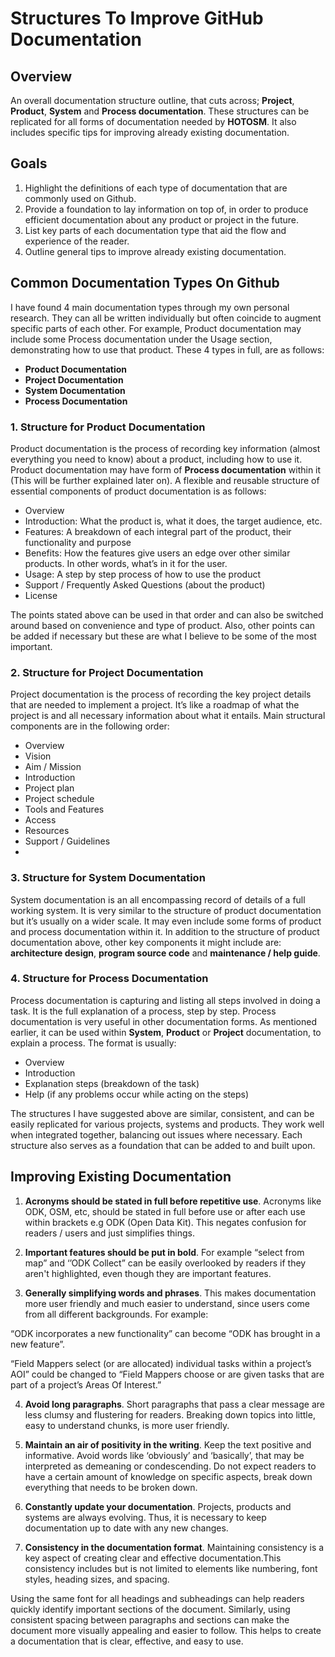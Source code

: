 # Structures To Improve GitHub Documentation

## Overview
An overall documentation structure outline, that cuts across; **Project**, **Product**, **System** and **Process documentation**. These structures can be replicated for all forms of documentation needed by **HOTOSM**. It also includes specific tips for improving already existing documentation.

## Goals
1. Highlight the definitions of each type of documentation that are commonly used on Github.
2. Provide a foundation to lay information on top of, in order to produce efficient documentation about any product or project in the future.
3. List key parts of each documentation type that aid the flow and experience of the reader.
4. Outline general tips to improve already existing documentation.

## Common Documentation Types On Github
I have found 4 main documentation types through my own personal research. They can all be written individually but often coincide to augment specific parts of each other. For example, Product documentation may include some Process documentation under the Usage section, demonstrating how to use that product. These 4 types in full, are as follows:

- **Product Documentation** 
- **Project Documentation**
- **System Documentation**
- **Process Documentation**

### 1. Structure for Product Documentation
Product documentation is the process of recording key information (almost everything you need to know) about a product,  including how to use it. Product documentation may have form of **Process documentation** within it (This will be further explained later on). A flexible and reusable structure of essential components of product documentation is as follows:
- Overview
- Introduction: What the product is, what it does, the target audience, etc.
- Features: A breakdown of each integral part of the product, their functionality and purpose
- Benefits: How the features give users an edge over other similar products. In other words, what’s in it for the user.
- Usage: A step by step process of how to use the product
- Support / Frequently Asked Questions (about the product)
- License

The points stated above can be used in that order and can also be switched around based on convenience and type of product. Also, other points can be added if necessary but these are what I believe to be some of the most important.

### 2. Structure for Project Documentation
Project documentation is the process of recording the key project details that are needed to implement a project. It’s like a roadmap of what the project is and all necessary information about what it entails. Main structural components are in the following order:
- Overview
- Vision
- Aim / Mission
- Introduction
- Project plan
- Project schedule
- Tools and Features
- Access
- Resources
- Support / Guidelines
- 
### 3. Structure for System Documentation
System documentation is an all encompassing record of details of a full working system. It is very similar to the structure of product documentation but it’s usually on a wider scale. It may even include some forms of product and process documentation within it. In addition to the structure of product documentation above, other key components it might include are: **architecture design**, **program source code** and **maintenance / help guide**.

### 4. Structure for Process Documentation
Process documentation is capturing and listing all steps involved in doing a task. It is the full explanation of a process, step by step. Process documentation is very useful in other documentation forms. As mentioned earlier, it can be used within **System**, **Product** or **Project** documentation, to explain a process. The format is usually:
- Overview
- Introduction
- Explanation steps (breakdown of the task)
- Help (if any problems occur while acting on the steps)

The structures I have suggested above are similar, consistent, and can be easily replicated for various projects, systems and products. They work well when integrated together, balancing out issues where necessary. Each structure also serves as a foundation that can be added to and built upon.

## Improving Existing Documentation
1. **Acronyms should be stated in full before repetitive use**. Acronyms like ODK, OSM, etc, should be stated in full before use or after each use within brackets e.g ODK (Open Data Kit). This negates confusion for readers / users and just simplifies things.

2. **Important features should be put in bold**. For example “select from map” and ‘’ODK Collect” can be easily overlooked by readers if they aren't highlighted, even though they are important features.

3. **Generally simplifying words and phrases**. This makes documentation more user friendly and much easier to understand, since users come from all different backgrounds. For example:

“ODK incorporates a new functionality” can become “ODK has brought in a new feature”.

“Field Mappers select (or are allocated) individual tasks within a project’s AOI” could be changed to “Field Mappers choose or are given tasks that are part of a project’s Areas Of Interest.”

4. **Avoid long paragraphs**. Short paragraphs that pass a clear message are less clumsy and flustering for readers. Breaking down topics into little, easy to understand chunks, is more user friendly. 

5. **Maintain an air of positivity in the writing**. Keep the text positive and informative. Avoid words like ‘obviously’ and ‘basically’,  that may be interpreted as demeaning or condescending. Do not expect readers to have a certain amount of knowledge on specific aspects, break down everything that needs to be broken down.

6. **Constantly update your documentation**. Projects, products and systems are always evolving. Thus, it is necessary to keep documentation up to date with any new changes.

7. **Consistency in the documentation format**. Maintaining consistency is a key aspect of creating clear and effective documentation.This consistency includes but is not limited to elements like numbering, font styles, heading sizes, and spacing.

Using the same font for all headings and subheadings can help readers quickly identify important sections of the document. Similarly, using consistent spacing between paragraphs and sections can make the document more visually appealing and easier to follow. This helps to create a documentation that is clear, effective, and easy to use.

